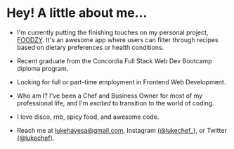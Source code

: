 # Hey! A little about me...

* I'm currently putting the finishing touches on my personal project, [FOODZY](https://github.com/LukeHayesss/final-project-foodzy). It's an awesome app where users can filter through recipes based on dietary preferences or health conditions.

* Recent graduate from the Concordia Full Stack Web Dev Bootcamp diploma program.

* Looking for full or part-time employment in Frontend Web Development.

* Who am I? I've been a Chef and Business Owner for most of my professional life, and I'm <i>excited</i> to transition to the world of coding.

* I love disco, rnb, spicy food, and awesome code.

* Reach me at lukehayesa@gmail.com, Instagram [(@lukechef_)](http://www.instagram.com/lukechef_), or Twitter [(@lukechef)](http://www.twitter.com/lukechef).

